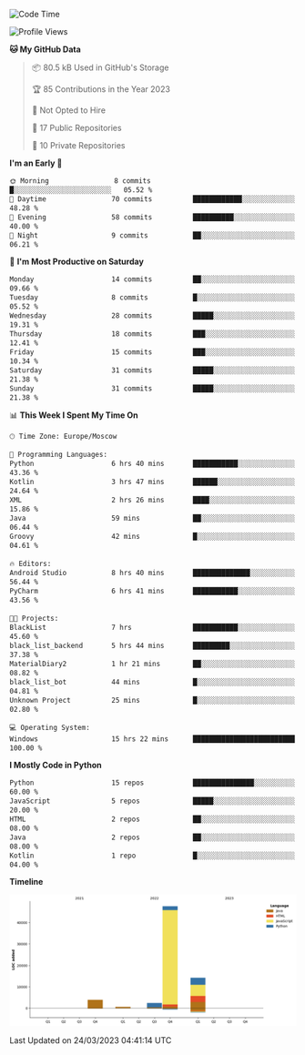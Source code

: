<!--START_SECTION:waka-->
![Code Time](http://img.shields.io/badge/Code%20Time-66%20hrs%2016%20mins-blue)

![Profile Views](http://img.shields.io/badge/Profile%20Views-0-blue)

**🐱 My GitHub Data** 

> 📦 80.5 kB Used in GitHub's Storage 
 > 
> 🏆 85 Contributions in the Year 2023
 > 
> 🚫 Not Opted to Hire
 > 
> 📜 17 Public Repositories 
 > 
> 🔑 10 Private Repositories 
 > 
**I'm an Early 🐤** 

```text
🌞 Morning                8 commits           █░░░░░░░░░░░░░░░░░░░░░░░░   05.52 % 
🌆 Daytime                70 commits          ████████████░░░░░░░░░░░░░   48.28 % 
🌃 Evening                58 commits          ██████████░░░░░░░░░░░░░░░   40.00 % 
🌙 Night                  9 commits           ██░░░░░░░░░░░░░░░░░░░░░░░   06.21 % 
```
📅 **I'm Most Productive on Saturday** 

```text
Monday                   14 commits          ██░░░░░░░░░░░░░░░░░░░░░░░   09.66 % 
Tuesday                  8 commits           █░░░░░░░░░░░░░░░░░░░░░░░░   05.52 % 
Wednesday                28 commits          █████░░░░░░░░░░░░░░░░░░░░   19.31 % 
Thursday                 18 commits          ███░░░░░░░░░░░░░░░░░░░░░░   12.41 % 
Friday                   15 commits          ███░░░░░░░░░░░░░░░░░░░░░░   10.34 % 
Saturday                 31 commits          █████░░░░░░░░░░░░░░░░░░░░   21.38 % 
Sunday                   31 commits          █████░░░░░░░░░░░░░░░░░░░░   21.38 % 
```


📊 **This Week I Spent My Time On** 

```text
🕑︎ Time Zone: Europe/Moscow

💬 Programming Languages: 
Python                   6 hrs 40 mins       ███████████░░░░░░░░░░░░░░   43.36 % 
Kotlin                   3 hrs 47 mins       ██████░░░░░░░░░░░░░░░░░░░   24.64 % 
XML                      2 hrs 26 mins       ████░░░░░░░░░░░░░░░░░░░░░   15.86 % 
Java                     59 mins             ██░░░░░░░░░░░░░░░░░░░░░░░   06.44 % 
Groovy                   42 mins             █░░░░░░░░░░░░░░░░░░░░░░░░   04.61 % 

🔥 Editors: 
Android Studio           8 hrs 40 mins       ██████████████░░░░░░░░░░░   56.44 % 
PyCharm                  6 hrs 41 mins       ███████████░░░░░░░░░░░░░░   43.56 % 

🐱‍💻 Projects: 
BlackList                7 hrs               ███████████░░░░░░░░░░░░░░   45.60 % 
black_list_backend       5 hrs 44 mins       █████████░░░░░░░░░░░░░░░░   37.38 % 
MaterialDiary2           1 hr 21 mins        ██░░░░░░░░░░░░░░░░░░░░░░░   08.82 % 
black_list_bot           44 mins             █░░░░░░░░░░░░░░░░░░░░░░░░   04.81 % 
Unknown Project          25 mins             █░░░░░░░░░░░░░░░░░░░░░░░░   02.80 % 

💻 Operating System: 
Windows                  15 hrs 22 mins      █████████████████████████   100.00 % 
```

**I Mostly Code in Python** 

```text
Python                   15 repos            ███████████████░░░░░░░░░░   60.00 % 
JavaScript               5 repos             █████░░░░░░░░░░░░░░░░░░░░   20.00 % 
HTML                     2 repos             ██░░░░░░░░░░░░░░░░░░░░░░░   08.00 % 
Java                     2 repos             ██░░░░░░░░░░░░░░░░░░░░░░░   08.00 % 
Kotlin                   1 repo              █░░░░░░░░░░░░░░░░░░░░░░░░   04.00 % 
```



**Timeline**

![Lines of Code chart](https://raw.githubusercontent.com/Adlemex/Adlemex/main/assets/bar_graph.png)


 Last Updated on 24/03/2023 04:41:14 UTC
<!--END_SECTION:waka-->
